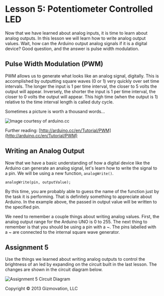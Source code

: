 # Lesson 5: Potentiometer Controlled LED

Now that we have learned about analog inputs, it is time to learn about analog outputs. In this lesson we will learn how to write analog output values. Wait, how can the Arduino output analog signals if it is a digital device? Good question, and the answer is pulse width modulation.

## Pulse Width Modulation (PWM)

PWM allows us to generate what looks like an analog signal, digitally. This is accomplished by outputting square waves (0 or 1) very quickly over set time intervals. The longer the input is 1 per time interval, the closer to 5 volts the output will appear. Inversely, the shorter the input is 1 per time interval, the closer to 0 volts the output will appear. This high time (when the output is 1) relative to the time interval length is called duty cycle.

Sometimes a picture is worth a thousand words...

![Image courtesy of arduino.cc](http://arduino.cc/en/uploads/Tutorial/pwm.gif)

Further reading: [http://arduino.cc/en/Tutorial/PWM](http://arduino.cc/en/Tutorial/PWM)

## Writing an Analog Output

Now that we have a basic understanding of how a digital device like the Arduino can generate an analog signal, let's learn how to write the signal to a pin. We will be using a new function, ```analogWrite()```.

```analogWrite(pin, outputValue);```

By this time, you are probably able to guess the name of the function just by the task it is performing. That is definitely something to appreciate about Arduino. In the example above, the passed in output value will be written to the specified pin.

We need to remember a couple things about writing analog values. First, the analog output range for the Arduino UNO is 0 to 255. The next thing to remember is that you should be using a pin with a ~. The pins labelled with a ~ are connected to the internal square wave generator.

## Assignment 5

Use the things we learned about writing analog outputs to control the brightness of an led by expanding on the circuit built in the last lesson. The changes are shown in the circuit diagram below.

![Assignment 5 Circuit Diagram](5_pot_controlled_led_bb.png)

Copyright © 2013 Gizmovation, LLC